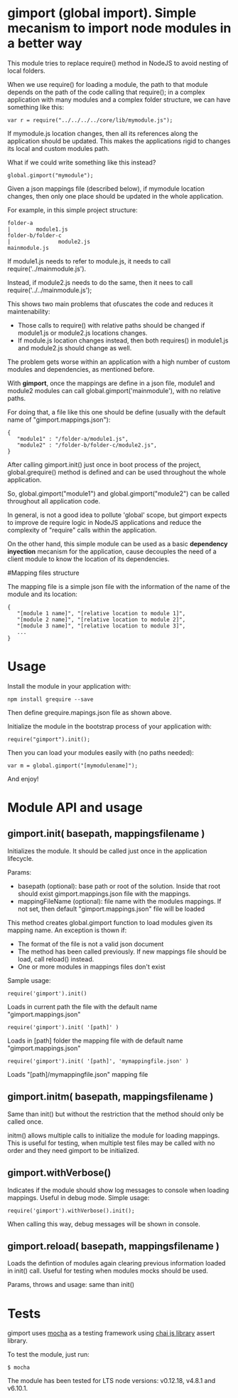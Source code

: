 # gimport (global import). Simple mecanism to import node modules in a better way

This module tries to replace require() method in NodeJS to avoid nesting of local folders.

When we use require() for loading a module, the path to that module depends on the path of the code calling that require(); in a complex application with many modules and a complex folder structure, we can have something like this:

	var r = require("../../../../core/lib/mymodule.js");

If mymodule.js location changes, then all its references along the application should be updated. This makes the applications rigid to changes its local and custom modules path.

What if we could write something like this instead?

	global.gimport("mymodule");

Given a json mappings file (described below), if mymodule location changes, then only one place should be updated in the whole application.

For example, in this simple project structure:

	folder-a
	|        module1.js
	folder-b/folder-c
	|               module2.js
	mainmodule.js
	
If module1.js needs to refer to module.js, it needs to call require('../mainmodule.js').

Instead, if module2.js needs to do the same, then it nees to call require('../../mainmodule.js');

This shows two main problems that ofuscates the code and reduces it maintenability:

- Those calls to require() with relative paths should be changed if module1.js or module2.js locations changes.
- If module.js location changes instead, then both requires() in module1.js and module2.js should change as well.
 
The problem gets worse within an application with a high number of custom modules and dependencies, as mentioned before.

With **gimport**, once the mappings are define in a json file, module1 and module2 modules can call global.gimport('mainmodule'), with no relative paths.

For doing that, a file like this one should be define (usually with the default name of "gimport.mappings.json"):

	{
	   "module1" : "/folder-a/module1.js",
	   "module2" : "/folder-b/folder-c/module2.js",
	}
	
After calling gimport.init() just once in boot process of the project, global.grequire() method is defined and can be used throughout the whole application.

So, global.gimport("module1") and global.gimport("module2") can be called throughout all application code.

In general, is not a good idea to pollute 'global' scope, but gimport expects to improve de require logic in NodeJS applications and reduce the complexity of "require" calls within the application.

On the other hand, this simple module can be used as a basic **dependency inyection** mecanism for the application, cause decouples the need of a client module to know the location of its dependencies.

#Mapping files structure

The mapping file is a simple json file with the information of the name of the module and its location:

	{
	   "[module 1 name]", "[relative location to module 1]",
	   "[module 2 name]", "[relative location to module 2]",
	   "[module 3 name]", "[relative location to module 3]",
	   ...  
	}
	
# Usage

Install the module in your application with:

	npm install grequire --save

Then define grequire.mapings.json file as shown above.

Initialize the module in the bootstrap process of your application with:

	require("gimport").init();

Then you can load your modules easily with (no paths needed):

	var m = global.gimport("[mymodulename]");

And enjoy!

# Module API and usage

## gimport.init( basepath, mappingsfilename )

Initializes the module. It should be called just once in the application lifecycle.

Params:

- basepath (optional): base path or root of the solution. Inside that root should exist gimport.mappings.json file with the mappings.
- mappingFileName (optional): file name with the modules mappings. If not set, then default "gimport.mappings.json" file will be loaded

This method creates global.gimport function to load modules given its mapping name. An exception is thown if:

- The format of the file is not a valid json document
- The method has been called previously. If new mappings file should be load, call reload() instead.
- One or more modules in mappings files don't exist

 Sample usage:
 
	require('gimport').init()

Loads in current path the file with the default name "gimport.mappings.json"

	require('gimport').init( '[path]' )

Loads in [path] folder the mapping file with de default name "gimport.mappings.json"
 
	require('gimport').init( '[path]', 'mymappingfile.json' )
	
Loads "[path]/mymappingfile.json" mapping file

## gimport.initm( basepath, mappingsfilename )

Same than init() but without the restriction that the method should only be called once. 

initm() allows multiple calls to initialize the module for loading mappings. This is useful for testing, when multiple test files may be called with no order and they need gimport to be initialized.

## gimport.withVerbose()

Indicates if the module should show log messages to console when loading mappings.
Useful in debug mode. Simple usage:

	require('gimport').withVerbose().init();

When calling this way, debug messages will be shown in console.

## gimport.reload( basepath, mappingsfilename )

Loads the defintion of modules again clearing previous information loaded in init() call. Useful for testing when modules mocks should be used.

Params, throws and usage: same than init()

# Tests

gimport uses [mocha](https://mochajs.org/) as a testing framework using [chai js library](http://chaijs.com/) assert library.

To test the module, just run:

	$ mocha

The module has been tested for LTS node versions: v0.12.18, v4.8.1 and v6.10.1.
